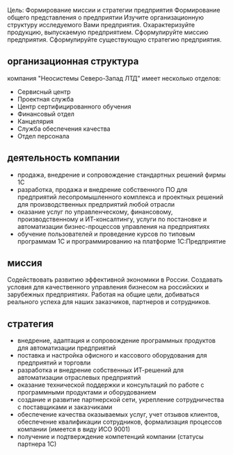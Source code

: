 Цель: Формирование миссии и стратегии предприятия
Формирование общего представления о предприятии
Изучите организационную структуру исследуемого Вами предприятия.
Охарактеризуйте продукцию, выпускаемую предприятием.
Сформулируйте миссию предприятия.
Сформулируйте существующую стратегию предприятия.

## организационная структура
компания "Неосистемы Северо-Запад ЛТД" имеет несколько отделов:

- Сервисный центр
- Проектная служба
- Центр сертифицированного обучения 
- Финансовый отдел
- Канцелярия
- Служба обеспечения качества
- Отдел персонала

## деятельность компании
- продажа, внедрение и сопровождение стандартных решений фирмы 1С
- разработка, продажа и внедрение собственного ПО для предприятий лесопромышленного комплекса и проектных решений для производственных предприятий любой отрасли
- оказание услуг по управленческому, финансовому, производственному и ИТ-консалтингу, услуги по постановке и автоматизации бизнес-процессов управления на предприятиях
- обучение пользователей и проведение курсов по типовым программам 1С и программированию на платформе 1С:Предприятие

## миссия
Содействовать развитию эффективной экономики в России. Создавать условия для качественного управления бизнесом на российских и зарубежных предприятиях. Работая на общие цели, добиваться реального успеха для наших заказчиков, партнеров и сотрудников.

## стратегия
- внедрение, адаптация и сопровождение программных продуктов для автоматизации предприятий
- поставка и настройка офисного и кассового оборудования для предприятий и торговли
- разработка и внедрение собственных ИТ-решений для автоматизации отраслевых предприятий
- оказание технической поддержки и консультаций по работе с программными продуктами и оборудованием
- создание и развитие партнерской сети, укрепление сотрудничества с поставщиками и заказчиками
- обеспечение качества оказываемых услуг, учет отзывов клиентов, обеспечение квалификации сотрудников, формализация процессов компании (имеется в виду ИСО 9001)
- получение и подтверждение компетенций компании (статусы партнера 1С)